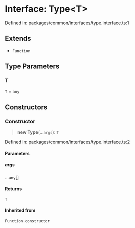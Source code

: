 # Interface: Type\<T\>

Defined in: packages/common/interfaces/type.interface.ts:1

## Extends

- `Function`

## Type Parameters

### T

`T` = `any`

## Constructors

### Constructor

> **new Type**(...`args`): `T`

Defined in: packages/common/interfaces/type.interface.ts:2

#### Parameters

##### args

...`any`[]

#### Returns

`T`

#### Inherited from

`Function.constructor`
